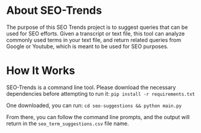 # About SEO-Trends
The purpose of this SEO Trends project is to suggest queries that can be used for SEO efforts. Given a transcript or text file, this tool can analyze commonly used terms in your text file, and return related queries from Google or Youtube, which is meant to be used for SEO purposes. 

# How It Works
SEO-Trends is a command line tool. Please download the necessary dependencies before attempting to run it: 
`pip install -r requirements.txt`

One downloaded, you can run:
`cd seo-suggestions && python main.py`

From there, you can follow the command line prompts, and the output will return in the `seo_term_suggestions.csv` file name.
